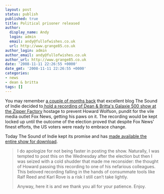 ```yaml
---
layout: post
status: publish
published: true
title: Political prisoner released
author:
  display_name: Andy
  login: admin
  email: andy@fullofwishes.co.uk
  url: http://www.grange85.co.uk
author_login: admin
author_email: andy@fullofwishes.co.uk
author_url: http://www.grange85.co.uk
date: '2008-11-11 22:26:55 +0000'
date_gmt: '2008-11-11 22:26:55 +0000'
categories:
- news
- dean & britta
tags: []
---
```

<p>You may remember <a href="/2008/09/17/as-if-you-needed-another-reason/">a couple of months back</a> that excellent blog The Sound of Indie decided to<a href="http://www.thesoundofindie.com/?p=700"> hold a recording of <a href="/database/gigography/show/975/">Dean & Britta's Galaxie 500 show at the Zipper Factory</a> hostage</a> to prevent Howard Wolfson, pundit for the vile media outlet Fox News, getting his paws on it. The recording would be kept locked up until the outcome of the election proved that despite Fox News' finest efforts, the US voters were ready to embrace change.</p>
<p>Today The Sound of Indie kept its promise and has <a href="http://www.thesoundofindie.com/?p=861">made available the entire show for download</a>.</p>
<blockquote><p>I do apologize for not being faster in posting the show. Naturally, I was tempted to post this on the Wednesday after the election but then I was seized with a cold shudder that made me reconsider: the thought of Howard passing this recording to one of his nefarious colleagues. This beloved recording falling in the hands of consummate tools like Ralf Reed and Karl Rove is a risk I still can’t take lightly.</p>
<p>Anyway, here it is and we thank you all for your patience. Enjoy.</p>
</blockquote>
